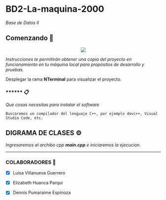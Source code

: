 # BD2-La-maquina-2000

_Base de Datos II_


## Comenzando 👾
<p align="center"><img src="https://www.webdevelopersnotes.com/wp-content/uploads/create-a-simple-home-page.png"/></p> 

_Instrucciones te permitirán obtener una copia del proyecto en funcionamiento en tu máquina local para propósitos de desarrollo y pruebas._

Desplegar la rama **NTerminal** para visualizar el proyecto.


### ****** 📋

_Que cosas necesitas para instalar el software_

```
Buscaremos un compilador del lenguaje C++, por ejemplo devc++, Visual Studio Code, etc.
```

## DIGRAMA DE CLASES ⚙️

_Ingresaremos al archibo cpp **main.cpp** e iniciaremos la ejecucion._

---

### COLABORADORES 🔩

- [x] Luisa Villanueva Guerrero
- [x] Elizabeth Huanca Parqui
- [x] Dennis Pumaraime Espinoza





